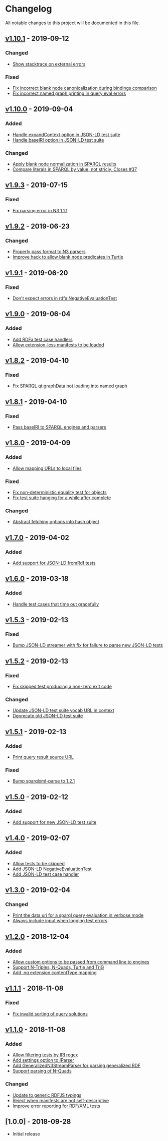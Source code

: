 # Changelog
All notable changes to this project will be documented in this file.

<a name="v1.10.1"></a>
## [v1.10.1](https://github.com/rubensworks/rdf-test-suite.js/compare/v1.10.0...v1.10.1) - 2019-09-12

### Changed
* [Show stacktrace on external errors](https://github.com/rubensworks/rdf-test-suite.js/commit/39298fcf73f4593cdcb94f204272f3b7fafd3e05)

### Fixed
* [Fix incorrect blank node canonicalization during bindings comparison](https://github.com/rubensworks/rdf-test-suite.js/commit/f395a651938f262ba890878f2c6ed7674280e50b)
* [Fix incorrect named graph printing in query eval errors](https://github.com/rubensworks/rdf-test-suite.js/commit/9264c5f401638142be0b05ae1813783090ac7214)

<a name="v1.10.0"></a>
## [v1.10.0](https://github.com/rubensworks/rdf-test-suite.js/compare/v1.9.3...v1.10.0) - 2019-09-04

### Added
* [Handle expandContext option in JSON-LD test suite](https://github.com/rubensworks/rdf-test-suite.js/commit/6ce6c228e0664b5d9faa8b75d4f672cf3f2bb399)
* [Handle baseIRI option in JSON-LD test suite](https://github.com/rubensworks/rdf-test-suite.js/commit/47ad4dd021b0c1fe7bdbcf66ca667abe94368373)

### Changed
* [Apply blank node normalization in SPARQL results](https://github.com/rubensworks/rdf-test-suite.js/commit/2151f282a65779c741db26717ae1bf5d485369f1)
* [Compare literals in SPARQL by value, not stricly, Closes #37](https://github.com/rubensworks/rdf-test-suite.js/commit/4e0bc1d7a2fad86a5b44a3a7734da8a65c5169a3)

<a name="v1.9.3"></a>
## [v1.9.3](https://github.com/rubensworks/rdf-test-suite.js/compare/v1.9.0...v1.9.3) - 2019-07-15

### Fixed
* [Fix parsing error in N3 1.1.1](https://github.com/rubensworks/rdf-test-suite.js/commit/14ec6f2baef14859909d4f4479dbc7eac8fe2ea1)

<a name="v1.9.2"></a>
## [v1.9.2](https://github.com/rubensworks/rdf-test-suite.js/compare/v1.9.1...v1.9.2) - 2019-06-23

### Changed
* [Properly pass format to N3 parsers](https://github.com/rubensworks/rdf-test-suite.js/commit/1d226164275fecf6d42e98a22ea5b7ee0aa88151)
* [Improve hack to allow blank node predicates in Turtle](https://github.com/rubensworks/rdf-test-suite.js/commit/34b3ef4949520ceb5de3e669620615a1279ff740)

<a name="v1.9.1"></a>
## [v1.9.1](https://github.com/rubensworks/rdf-test-suite.js/compare/v1.9.0...v1.9.1) - 2019-06-20

### Fixed
* [Don't expect errors in rdfa:NegativeEvaluationTest](https://github.com/rubensworks/rdf-test-suite.js/commit/5d8cec94e7d0022d0aa9001f773b68e19ff54bd5)

<a name="v1.9.0"></a>
## [v1.9.0](https://github.com/rubensworks/rdf-test-suite.js/compare/v1.8.2...v1.9.0) - 2019-06-04

### Added
* [Add RDFa test case handlers](https://github.com/rubensworks/rdf-test-suite.js/commit/d469795a8cf14bb3a242aef5a6e86015f3b75537)
* [Allow extension-less manifests to be loaded](https://github.com/rubensworks/rdf-test-suite.js/commit/8aa652f3c3de14b1e6b9b08c75aa96b8e172731f)

<a name="v1.8.2"></a>
## [v1.8.2](https://github.com/rubensworks/rdf-test-suite.js/compare/v1.8.1...v1.8.2) - 2019-04-10

### Fixed
* [Fix SPARQL qt:graphData not loading into named graph](https://github.com/rubensworks/rdf-test-suite.js/commit/75ee246a47e21fbc6b764cbabd427f7075d19b6b)

<a name="v1.8.1"></a>
## [v1.8.1](https://github.com/rubensworks/rdf-test-suite.js/compare/v1.8.0...v1.8.1) - 2019-04-10

### Fixed
* [Pass baseIRI to SPARQL engines and parsers](https://github.com/rubensworks/rdf-test-suite.js/commit/741cdf92b788229824f2d4a46799f8c679bd6199)

<a name="v1.8.0"></a>
## [v1.8.0](https://github.com/rubensworks/rdf-test-suite.js/compare/v1.7.0...v1.8.0) - 2019-04-09

### Added
* [Allow mapping URLs to local files](https://github.com/rubensworks/rdf-test-suite.js/commit/27684611077be885cde739592fbcd9d97cbc7873)

### Fixed
* [Fix non-deterministic equality test for objects](https://github.com/rubensworks/rdf-test-suite.js/commit/750bb4fa7e0f55df43ddd0749e37864af2ec473f)
* [Fix test suite hanging for a while after complete](https://github.com/rubensworks/rdf-test-suite.js/commit/1d36ab0b93fd86cb28ab70ab7458116c4169513c)

### Changed
* [Abstract fetching options into hash object](https://github.com/rubensworks/rdf-test-suite.js/commit/426f5840637e12385abf6e2ac4bd47d1c980bf2f)

<a name="v1.7.0"></a>
## [v1.7.0](https://github.com/rubensworks/rdf-test-suite.js/compare/v1.6.0...v1.7.0) - 2019-04-02

### Added
* [Add support for JSON-LD fromRdf tests](https://github.com/rubensworks/rdf-test-suite.js/commit/116f653d6c0dd15c851f126f5ac0fe4c145a12b1)

<a name="v1.6.0"></a>
## [v1.6.0](https://github.com/rubensworks/rdf-test-suite.js/compare/v1.5.3...v1.6.0) - 2019-03-18

### Added
* [Handle test cases that time out gracefully](https://github.com/rubensworks/rdf-test-suite.js/commit/294be937f5340025284138fc3de9fb70d512081e)

<a name="v1.5.3"></a>
## [v1.5.3](https://github.com/rubensworks/rdf-test-suite.js/compare/v1.5.2...v1.5.3) - 2019-02-13

### Fixed
* [Bump JSON-LD streamer with fix for failure to parse new JSON-LD tests](https://github.com/rubensworks/rdf-test-suite.js/commit/176c91caa6b98d5aed0cd5107e27e686258eb6eb)

<a name="v1.5.2"></a>
## [v1.5.2](https://github.com/rubensworks/rdf-test-suite.js/compare/v1.5.1...v1.5.2) - 2019-02-13

### Fixed
* [Fix skipped test producing a non-zero exit code](https://github.com/rubensworks/rdf-test-suite.js/commit/b5701bfbe7fb145d52696511006500127c963c96)

### Changed
* [Update JSON-LD test suite vocab URL in context](https://github.com/rubensworks/rdf-test-suite.js/commit/755d288188595b49c6bef619c520c69692f21933)
* [Deprecate old JSON-LD test suite](https://github.com/rubensworks/rdf-test-suite.js/commit/7fa65d22fc2f17670d5a695aec0e7bddac3ff573)

<a name="v1.5.1"></a>
## [v1.5.1](https://github.com/rubensworks/rdf-test-suite.js/compare/v1.5.0...v1.5.1) - 2019-02-13

### Added
* [Print query result source URL](https://github.com/rubensworks/rdf-test-suite.js/commit/a3fc0c4146ac73034ea0cdd2028b02e2606a1333)

### Fixed
* [Bump sparqlxml-parse to 1.2.1](https://github.com/rubensworks/rdf-test-suite.js/commit/d81b06309272cb93291dbc802ca48db45c358784)

<a name="v1.5.0"></a>
## [v1.5.0](https://github.com/rubensworks/rdf-test-suite.js/compare/v1.4.0...v1.5.0) - 2019-02-12

### Added
* [Add support for new JSON-LD test suite](https://github.com/rubensworks/rdf-test-suite.js/commit/e362d0e811e95bd21bb3ba2fa421636d37f97eee)

<a name="v1.4.0"></a>
## [v1.4.0](https://github.com/rubensworks/rdf-test-suite.js/compare/v1.3.0...v1.4.0) - 2019-02-07

### Added
* [Allow tests to be skipped](https://github.com/rubensworks/rdf-test-suite.js/commit/9ae22af5aa9eab1058ddce832fbf34d06f2610ff)
* [Add JSON-LD NegativeEvaluationTest](https://github.com/rubensworks/rdf-test-suite.js/commit/0ad9a62f6733f9654efc95d620f0b0500804f042)
* [Add JSON-LD test case handler](https://github.com/rubensworks/rdf-test-suite.js/commit/23037fd6307bc2514538f3fd5613b9514b175739)

<a name="v1.3.0"></a>
## [v1.3.0](https://github.com/rubensworks/rdf-test-suite.js/compare/v1.2.0...v1.3.0) - 2019-02-04

### Changed
* [Print the data uri for a sparql query evaluation in verbose mode](https://github.com/rubensworks/rdf-test-suite.js/commit/3275cee924540fad69ee1815e8e110917d132f82)
* [Always include input when logging test errors](https://github.com/rubensworks/rdf-test-suite.js/commit/726438b72dbb25dc1aa8ca77ace2cb339acc3e23)

<a name="v1.2.0"></a>
## [v1.2.0](https://github.com/rubensworks/rdf-test-suite.js/compare/v1.1.1...v1.2.0) - 2018-12-04

### Added
* [Allow custom options to be passed from command line to engines](https://github.com/rubensworks/rdf-test-suite.js/commit/a5fa45e0a0b437aabc0546917114d263f168871b)
* [Support N-Triples, N-Quads, Turtle and TriG](https://github.com/rubensworks/rdf-test-suite.js/commit/3994d742adea2a37e332c30e1456fbd4789e761d)
* [Add .nq extension contentType mapping](https://github.com/rubensworks/rdf-test-suite.js/commit/edbf5aae329b3942c734d5de98d52b45af8ef847)

<a name="v1.1.1"></a>
## [v1.1.1](https://github.com/rubensworks/rdf-test-suite.js/compare/v1.1.0...v1.1.1) - 2018-11-08

### Fixed
* [Fix invalid sorting of query solutions](https://github.com/rubensworks/rdf-test-suite.js/commit/aa740ee258c05b13a0615b78b8f82f4c5f18f2cc)

<a name="v1.1.0"></a>
## [v1.1.0](https://github.com/rubensworks/rdf-test-suite.js/compare/v1.0.0...v1.1.0) - 2018-11-08

### Added
* [Allow filtering tests by IRI regex](https://github.com/rubensworks/rdf-test-suite.js/commit/d90407c32829f4a3e2f4da143332f55d322098c2)
* [Add settings option to IParser](https://github.com/rubensworks/rdf-test-suite.js/commit/b530fd0e39e33bc41bda5777a782f0cde9913cd5)
* [Add GeneralizedN3StreamParser for parsing generalized RDF](https://github.com/rubensworks/rdf-test-suite.js/commit/ba75466c1f12aad73ec912c78fb2033c55631562)
* [Support parsing of N-Quads](https://github.com/rubensworks/rdf-test-suite.js/commit/ae05b221579461ddf489baf682a2aee4132eae43)

### Changed
* [Update to generic RDFJS typings](https://github.com/rubensworks/rdf-test-suite.js/commit/435b16a00b7b92d394067caee9cb9d479e6eccc7)
* [Reject when manifests are not self-descriptive](https://github.com/rubensworks/rdf-test-suite.js/commit/bbb8ba315380380ef5f512604d3533b8537f30dc)
* [Improve error reporting for RDF/XML tests](https://github.com/rubensworks/rdf-test-suite.js/commit/1c17e8374332b3bf8ec6434bc7db32aeedf263e2)

<a name="1.0.0"></a>
## [1.0.0] - 2018-09-28
* Initial release
